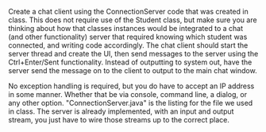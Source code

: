 Create a chat client using the ConnectionServer code that was created in class.
This does not require use of the Student class, but make sure you are thinking about how that classes instances
would be integrated to a chat (and other functionality) server that required knowing which student was connected,
and writing code accordingly. The chat client should start the server thread and create the UI,
then send messages to the server using the Ctrl+Enter/Sent functionality. Instead of outputting to system out, have
the server send the message on to the client to output to the main chat window.


No exception handling is required, but you do have to accept an IP address in some manner. Whether that be
via console, command line, a dialog, or any other option. "ConnectionServer.java" is the listing for the file
we used in class. The server is already implemented, with an input and output stream, you just have to wire
those streams up to the correct place.

